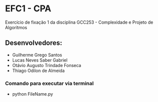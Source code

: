 # EFC1 - CPA
Exercício de fixação 1 da disciplina GCC253 - Complexidade e Projeto de Algoritmos 

## Desenvolvedores:

- Guilherme Grego Santos
- Lucas Neves Saber Gabriel
- Otávio Augusto Trindade Fonseca
- Thiago Odilon de Almeida

### Comando para executar via terminal

- python FileName.py